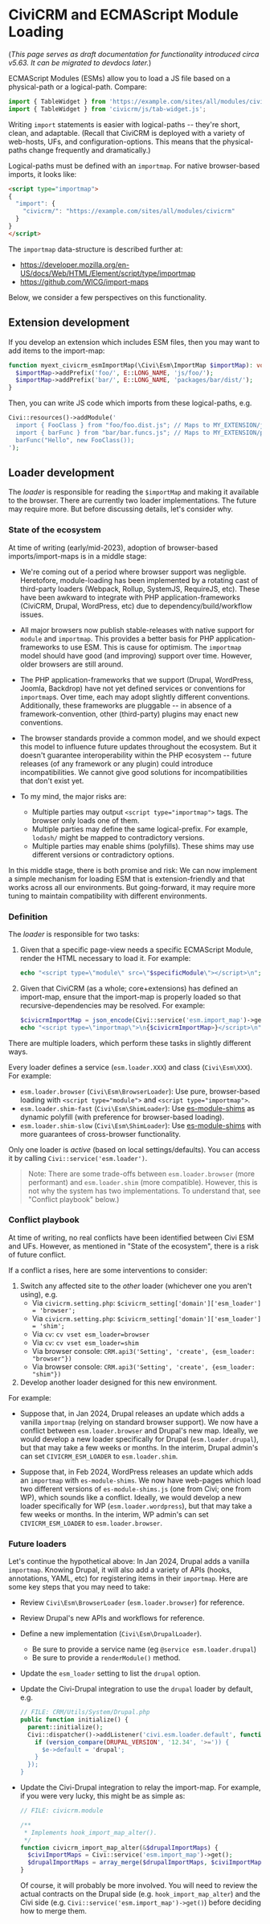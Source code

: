 # CiviCRM and ECMAScript Module Loading

(*This page serves as draft documentation for functionality introduced circa v5.63. It can be migrated to devdocs later.*)

ECMAScript Modules (ESMs) allow you to load a JS file based on a physical-path or a logical-path.  Compare:

```js
import { TableWidget } from 'https://example.com/sites/all/modules/civicrm/js/table-widget.js';
import { TableWidget } from 'civicrm/js/tab-widget.js';
```

Writing `import` statements is easier with logical-paths -- they're short, clean, and adaptable.
(Recall that CiviCRM is deployed with a variety of web-hosts, UFs, and configuration-options. This
means that the physical-paths change frequently and dramatically.)

Logical-paths must be defined with an `importmap`. For native browser-based imports, it looks like:

```html
<script type="importmap">
{
  "import": {
    "civicrm/": "https://example.com/sites/all/modules/civicrm"
  }
}
</script>
```

The `importmap` data-structure is described further at:

* https://developer.mozilla.org/en-US/docs/Web/HTML/Element/script/type/importmap
* https://github.com/WICG/import-maps

Below, we consider a few perspectives on this functionality.

## Extension development

If you develop an extension which includes ESM files, then you may want to add items to the import-map:

```php
function myext_civicrm_esmImportMap(\Civi\Esm\ImportMap $importMap): void {
  $importMap->addPrefix('foo/', E::LONG_NAME, 'js/foo/');
  $importMap->addPrefix('bar/', E::LONG_NAME, 'packages/bar/dist/');
}
```

Then, you can write JS code which imports from these logical-paths, e.g.

```php
Civi::resources()->addModule('
  import { FooClass } from "foo/foo.dist.js"; // Maps to MY_EXTENSION/js/foo/foo.dist.js
  import { barFunc } from "bar/bar.funcs.js"; // Maps to MY_EXTENSION/packages/bar/dist/bar.funcs.js
  barFunc("Hello", new FooClass());
');
```

## Loader development

The *loader* is responsible for reading the `$importMap` and making it available to the browser.  There are
currently two loader implementations.  The future may require more.  But before discussing details, let's consider why.

### State of the ecosystem

At time of writing (early/mid-2023), adoption of browser-based imports/import-maps is in a middle stage:

* We're coming out of a period where browser support was negligble.  Heretofore, module-loading has been implemented by
  a rotating cast of third-party loaders (Webpack, Rollup, SystemJS, RequireJS, etc).  These have been awkward to
  integrate with PHP application-frameworks (CiviCRM, Drupal, WordPress, etc) due to dependency/build/workflow issues.

* All major browsers now publish stable-releases with native support for `module` and `importmap`.  This provides a
  better basis for PHP application-frameworks to use ESM.  This is cause for optimism.  The `importmap` model should
  have good (and improving) support over time. However, older browsers are still around.

* The PHP application-frameworks that we support (Drupal, WordPress, Joomla, Backdrop) have not yet defined services or
  conventions for `importmap`s.  Over time, each may adopt slightly different conventions.  Additionally, these
  frameworks are pluggable -- in absence of a framework-convention, other (third-party) plugins may enact new conventions.

* The browser standards provide a common model, and we should expect this model to influence future updates throughout
  the ecosystem.  But it doesn't guarantee interoperability within the PHP ecosystem -- future releases (of any framework
  or any plugin) could introduce incompatibilities.  We cannot give good solutions for incompatibilities that don't
  exist yet.

* To my mind, the major risks are:
    * Multiple parties may output `<script type="importmap">` tags. The browser only loads one of them.
    * Multiple parties may define the same logical-prefix. For example, `lodash/` might be mapped to contradictory versions.
    * Multiple parties may enable shims (polyfills). These shims may use different versions or contradictory options.

In this middle stage, there is both promise and risk: We can now implement a simple mechanism for loading ESM that is
extension-friendly and that works across all our environments.  But going-forward, it may require more tuning to
maintain compatibility with different environments.

### Definition

The *loader* is responsible for two tasks:

1. Given that a specific page-view needs a specific ECMAScript Module, render the HTML necessary to load it. For example:
    ```php
    echo "<script type=\"module\" src=\"$specificModule\"></script>\n";
    ```
2. Given that CiviCRM (as a whole; core+extensions) has defined an import-map, ensure that the import-map is properly
   loaded so that recursive-dependencies may be resolved. For example:
    ```php
    $civicrmImportMap = json_encode(Civi::service('esm.import_map')->get());
    echo "<script type=\"importmap\">\n{$civicrmImportMap>}</script>\n";
    ```

There are multiple loaders, which perform these tasks in slightly different ways.

Every loader defines a service (`esm.loader.XXX`) and class (`Civi\Esm\XXX`).  For example:

* `esm.loader.browser` (`Civi\Esm\BrowserLoader`): Use pure, browser-based loading with `<script type="module">` and `<script type="importmap">`.
* `esm.loader.shim-fast` (`Civi\Esm\ShimLoader`): Use [es-module-shims](https://github.com/guybedford/es-module-shims) as dynamic polyfill (with preference for browser-based loading).
* `esm.loader.shim-slow` (`Civi\Esm\ShimLoader`): Use [es-module-shims](https://github.com/guybedford/es-module-shims) with more guarantees of cross-browser functionality.

Only one loader is _active_ (based on local settings/defaults). You can access it by calling `Civi::service('esm.loader')`.

> Note: There are some trade-offs between `esm.loader.browser` (more performant) and `esm.loader.shim` (more compatible).  However, this
> is not why the system has two implementations.  To understand that, see "Conflict playbook" below.)

### Conflict playbook

At time of writing, no real conflicts have been identified between Civi ESM and UFs.  However, as mentioned in "State
of the ecosystem", there is a risk of future conflict.

If a conflict a rises, here are some interventions to consider:

1. Switch any affected site to the *other* loader (whichever one you aren't using), e.g.
    * Via `civicrm.setting.php`: `$civicrm_setting['domain']['esm_loader'] = 'browser';`
    * Via `civicrm.setting.php`: `$civicrm_setting['domain']['esm_loader'] = 'shim';`
    * Via `cv`: `cv vset esm_loader=browser`
    * Via `cv`: `cv vset esm_loader=shim`
    * Via browser console: `CRM.api3('Setting', 'create', {esm_loader: "browser"})`
    * Via browser console: `CRM.api3('Setting', 'create', {esm_loader: "shim"})`
2. Develop another loader designed for this new environment.

For example:

* Suppose that, in Jan 2024, Drupal releases an update which adds a vanilla `importmap` (relying on standard browser support).  We now have
  a conflict between `esm.loader.browser` and Drupal's new map.  Ideally, we would develop a new loader specifically for Drupal
  (`esm.loader.drupal`), but that may take a few weeks or months.  In the interim, Drupal admin's can set `CIVICRM_ESM_LOADER` to
  `esm.loader.shim`.

* Suppose that, in Feb 2024, WordPress releases an update which adds an `importmap` with `es-module-shims`.  We now have web-pages which
  load two different versions of `es-module-shims.js` (one from Civi; one from WP), which sounds like a conflict.  Ideally, we would
  develop a new loader specifically for WP (`esm.loader.wordpress`), but that may take a few weeks or months.  In the interim, WP admin's
  can set `CIVICRM_ESM_LOADER` to `esm.loader.browser`.

### Future loaders

Let's continue the hypothetical above: In Jan 2024, Drupal adds a vanilla `importmap`. Knowing Drupal, it will also add a variety of APIs
(hooks, annotations, YAML, etc) for registering items in their `importmap`. Here are some key steps that you may need to take:

* Review `Civi\Esm\BrowserLoader` (`esm.loader.browser`) for reference.
* Review Drupal's new APIs and workflows for reference.
* Define a new implementation (`Civi\Esm\DrupalLoader`).
    * Be sure to provide a service name (eg `@service esm.loader.drupal`)
    * Be sure to provide a `renderModule()` method.
* Update the `esm_loader` setting to list the `drupal` option.
* Update the Civi-Drupal integration to use the `drupal` loader by default, e.g.
    ```php
    // FILE: CRM/Utils/System/Drupal.php
    public function initialize() {
      parent::initialize();
      Civi::dispatcher()->addListener('civi.esm.loader.default', function ($e) {
        if (version_compare(DRUPAL_VERSION', '12.34', '>=')) {
          $e->default = 'drupal';
        }
      });
    }
    ```
* Update the Civi-Drupal integration to relay the import-map. For example, if you were very lucky, this might be as simple as:

    ```php
    // FILE: civicrm.module

    /**
     * Implements hook_import_map_alter().
     */
    function civicrm_import_map_alter(&$drupalImportMaps) {
      $civiImportMaps = Civi::service('esm.import_map')->get();
      $drupalImportMaps = array_merge($drupalImportMaps, $civiImportMaps);
    }
    ```

    Of course, it will probably be more involved.  You will need to review the actual contracts on the Drupal side
    (e.g. `hook_import_map_alter`) and the Civi side (e.g. `Civi::service('esm.import_map')->get()`) before deciding
    how to merge them.

